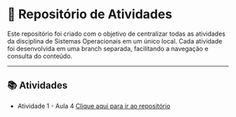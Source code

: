 # 📖 Repositório de Atividades

Este repositório foi criado com o objetivo de centralizar todas as atividades da disciplina de Sistemas Operacionais em um único local.
Cada atividade foi desenvolvida em uma branch separada, facilitando a navegação e consulta do conteúdo.  

---

## 📚 Atividades

- Atividade 1 - Aula 4 [Clique aqui para ir ao repositório](https://github.com/ShayraKelly/Atividades_SO/tree/Atividade-Aula-4)
